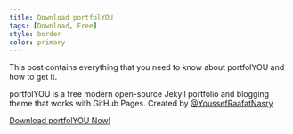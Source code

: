 ```yaml
---
title: Download portfolYOU
tags: [Download, Free]
style: border
color: primary
---
```


This post contains everything that you need to know about portfolYOU and how to get it.

portfolYOU is a free modern open-source Jekyll portfolio and blogging theme that works with GitHub Pages.
Created by [@YoussefRaafatNasry](https://github.com/YoussefRaafatNasry)

<div class="col text-center">
<a href="https://github.com/YoussefRaafatNasry/portfolYOU" class="btn btn-outline-primary">Download portfolYOU Now!</a>
</div>